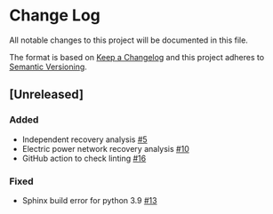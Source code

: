# Change Log

All notable changes to this project will be documented in this file.

The format is based on [Keep a Changelog](http://keepachangelog.com/)
and this project adheres to [Semantic Versioning](http://semver.org/).

## [Unreleased]

### Added
- Independent recovery analysis [#5](https://github.com/IN-CORE/pyincore-incubator/issues/5)
- Electric power network recovery analysis [#10](https://github.com/IN-CORE/pyincore-incubator/issues/10)
- GitHub action to check linting [#16](https://github.com/IN-CORE/pyincore-incubator/issues/16)

### Fixed
- Sphinx build error for python 3.9 [#13](https://github.com/IN-CORE/pyincore-incubator/issues/13)

